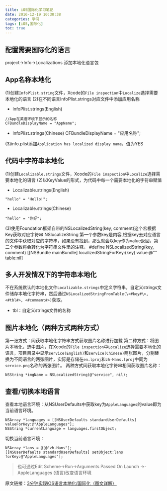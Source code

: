 ```yaml
---
title: iOS国际化学习笔记
date: 2016-12-19 10:30:38
categories: 学习
tags: [iOS,国际化]
toc: true
---
```


## 配置需要国际化的语言
project->Info->Localizations 添加本地化语言包
<!--more-->
## App名称本地化
(1)创建`InfoPlist.string`文件，Xcode的`File inspection`中`Localize`选择需要本地化的语言
(2)在不同语言InfoPlist.strings对应文件中添加应用名称
* InfoPlist.strings(English)
```
//App在英语环境下显示的名称
CFBundleDisplayName = "AppName";
```

* InfoPlist.strings(Chinese)
CFBundleDisplayName = "应用名称";

(3)info.plist添加`Application has localized display name`，值为YES

## 代码中字符串本地化
(1)创建`Localizable.strings`文件，Xcode的`File inspection`中`Localize`选择需要本地化的语言
(2)以KeyValue的形式，为代码中每一个需要本地化的字符串赋值
* Localizable.strings(English)
```
"hello" = "Hello!";
```

* Localizable.strings(Chinese)
```
"hello" = "你好";
```

(3)使用Foundation框架自带的NSLocalizedString(key, comment)这个宏根据Key获取对应字符串
NSlocalizeString 第一个参数key是内容,根据key去对应语言的文件中获取对应的字符串，如果没有找到，那么就会以key作为value返回，第二个参数将会转化为字符串文件里的注释。
#define NSLocalizedString(key, comment) [[NSBundle mainBundle] localizedStringForKey:(key) value:@"" table:nil]

## 多人开发情况下的字符串本地化
不在系统默认的本地化文件`Localizable.strings`中定义字符串，自定义strings文件储存本地化字符串，然后通过`NSLocalizedStringFromTable(\<#key#\>, <#tbl#>, <#comment#>)`获取。
* tbl：自定义strings文件的名称
## 图片本地化（两种方式两种方式）
第一张方式：同获取本地化字符串方式获取图片名称进行加载
第二种方式：将图片本地化，选中图片，在Xcode的`File inspection`中`Localize`选择需要本地化的语言，项目目录中显示`service(English)`和`service(Chinese)`两张图片，分别替换为不同语言的两张图片，实际是存储在`en.lproj`和`zh-Hans.lproj`中同为`service.png`名称的两张图片。
两种方式同获取本地化字符串相同获取图片名称：
```
NSString *imgName = NSLocalizedString(@"service", nil);
```

## 查看/切换本地语言
查看本地语言环境：从NSUserDefaults中获取key为`AppleLanguages`的value即为当前语言环境。
```
NSArray *languages = [[NSUserDefaults standardUserDefaults] valueForKey:@"AppleLanguages"];
NSString *currentLanguage = languages.firstObject;
```

切换当前语言环境：
```
NSArray *lans = @[@"zh-Hans"];
[[NSUserDefaults standardUserDefaults] setObject:lans forKey:@"AppleLanguages"];
```

> 也可通过Edit Scheme->Run->Arguments Passed On Launch ->-AppleLanguages (语言)改变语言环境

原文链接：[3分钟实现iOS语言本地化/国际化（图文详解）](http://www.jianshu.com/p/88c1b65e3ddb)

